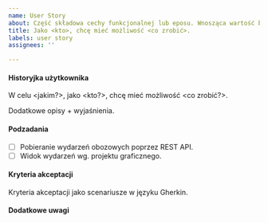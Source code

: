 ```yaml
---
name: User Story
about: Część składowa cechy funkcjonalnej lub eposu. Wnosząca wartość biznesową.
title: Jako <kto>, chcę mieć możliwość <co zrobić>.
labels: user story
assignees: ''

---
```


#### Historyjka użytkownika
W celu <jakim?>,
jako <kto?>,
chcę mieć możliwość <co zrobić?>.

Dodatkowe opisy + wyjaśnienia.

#### Podzadania
- [ ] Pobieranie wydarzeń obozowych poprzez REST API.
- [ ] Widok wydarzeń wg. projektu graficznego.

#### Kryteria akceptacji
Kryteria akceptacji jako scenariusze w języku Gherkin.

#### Dodatkowe uwagi
